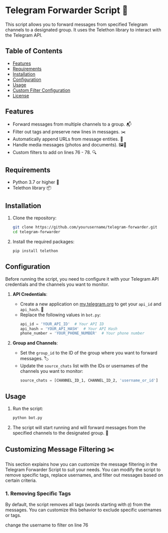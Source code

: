 # Telegram Forwarder Script 📡

This script allows you to forward messages from specified Telegram channels to a designated group. It uses the Telethon library to interact with the Telegram API.

## Table of Contents
- [Features](#features)
- [Requirements](#requirements)
- [Installation](#installation)
- [Configuration](#configuration)
- [Usage](#usage)
- [Custom Filter Configuration](#custom-filter-configuration)
- [License](#license)

## Features
- Forward messages from multiple channels to a group. 📬
- Filter out tags and preserve new lines in messages. ✂️
- Automatically append URLs from message entities. 🔗
- Handle media messages (photos and documents). 🖼️📄
- Custom filters to add on lines 76 - 78. 🔍

## Requirements
- Python 3.7 or higher 🐍
- Telethon library 📦

## Installation
1. Clone the repository:
   ```bash
   git clone https://github.com/yourusername/telegram-forwarder.git
   cd telegram-forwarder
   ```

2. Install the required packages:
   ```bash
   pip install telethon
   ```

## Configuration
Before running the script, you need to configure it with your Telegram API credentials and the channels you want to monitor.

1. **API Credentials**: 
   - Create a new application on [my.telegram.org](https://my.telegram.org) to get your `api_id` and `api_hash`. 🔑
   - Replace the following values in `bot.py`:
     ```python
     api_id = 'YOUR_API_ID'  # Your API ID
     api_hash = 'YOUR_API_HASH'  # Your API Hash
     phone_number = 'YOUR_PHONE_NUMBER'  # Your phone number
     ```

2. **Group and Channels**:
   - Set the `group_id` to the ID of the group where you want to forward messages. 🏷️
   - Update the `source_chats` list with the IDs or usernames of the channels you want to monitor:
     ```python
     source_chats = [CHANNEL_ID_1, CHANNEL_ID_2, 'username_or_id']
     ```

## Usage
1. Run the script:
   ```bash
   python bot.py
   ```

2. The script will start running and will forward messages from the specified channels to the designated group. 🚀


## Customizing Message Filtering ✂️

This section explains how you can customize the message filtering in the Telegram Forwarder Script to suit your needs. You can modify the script to remove specific tags, replace usernames, and filter out messages based on certain criteria.

### 1. Removing Specific Tags

By default, the script removes all tags (words starting with `@`) from the messages. You can customize this behavior to exclude specific usernames or tags.

change the username to filter on line 76
